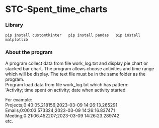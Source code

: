# STC-Spent_time_charts
### Library
`pip install customtkinter  
pip install pandas  
pip install matplotlib`

### About the program
A program collect data from file work_log.txt and display pie chart or stacked bar chart. The program allows choose activities and time range which will be display. 
The text file must be in the same folder as the program.  
Program load data from file work_log.txt which has pattern:  
'Activity; time spent on activity; date when activity started

For example:  
Projects;0:40:05.218156;2023-03-09 14:26:13.265291  
Emails;0:00:03.573324;2023-03-09 14:26:16.837471  
Meeting;0:21:06.452207;2023-03-09 14:26:23.289742   
etc.
